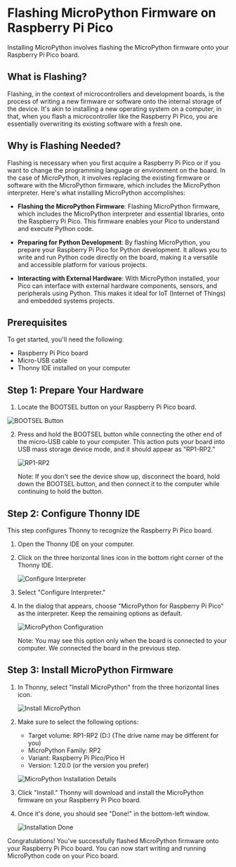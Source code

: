# Flashing MicroPython Firmware on Raspberry Pi Pico

Installing MicroPython involves flashing the MicroPython firmware onto your Raspberry Pi Pico board.
## What is Flashing?

Flashing, in the context of microcontrollers and development boards, is the process of writing a new firmware or software onto the internal storage of the device. It's akin to installing a new operating system on a computer, in that, when you flash a microcontroller like the Raspberry Pi Pico, you are essentially overwriting its existing software with a fresh one.

## Why is Flashing Needed?

Flashing is necessary when you first acquire a Raspberry Pi Pico or if you want to change the programming language or environment on the board. In the case of MicroPython, it involves replacing the existing firmware or software with the MicroPython firmware, which includes the MicroPython interpreter.
Here's what installing MicroPython accomplishes:

- **Flashing the MicroPython Firmware**: Flashing MicroPython firmware, which includes the MicroPython interpreter and essential libraries, onto the Raspberry Pi Pico. This firmware enables your Pico to understand and execute Python code.

- **Preparing for Python Development**: By flashing MicroPython, you prepare your Raspberry Pi Pico for Python development. It allows you to write and run Python code directly on the board, making it a versatile and accessible platform for various projects.

- **Interacting with External Hardware**: With MicroPython installed, your Pico can interface with external hardware components, sensors, and peripherals using Python. This makes it ideal for IoT (Internet of Things) and embedded systems projects.

## Prerequisites

To get started, you'll need the following:

- Raspberry Pi Pico board
- Micro-USB cable
- Thonny IDE installed on your computer

## Step 1: Prepare Your Hardware

1. Locate the BOOTSEL button on your Raspberry Pi Pico board.

![BOOTSEL Button](https://github.com/GHCFW/WorkshopExercise23/blob/main/images/BOOTSEL.jpg)

2. Press and hold the BOOTSEL button while connecting the other end of the micro-USB cable to your computer. This action puts your board into USB mass storage device mode, and it should appear as "RP1-RP2."

   ![RP1-RP2](https://github.com/GHCFW/WorkshopExercise23/blob/main/images/RP1_RP2.jpg)

   Note: If you don't see the device show up, disconnect the board, hold down the BOOTSEL button, and then connect it to the computer while continuing to hold the button.

## Step 2: Configure Thonny IDE

This step configures Thonny to recognize the Raspberry Pi Pico board.

1. Open the Thonny IDE on your computer.

2. Click on the three horizontal lines icon in the bottom right corner of the Thonny IDE.

   ![Configure Interpreter](https://github.com/GHCFW/WorkshopExercise23/blob/main/images/Thonny_Configure_Interpreter.png)

3. Select "Configure Interpreter."

4. In the dialog that appears, choose "MicroPython for Raspberry Pi Pico" as the interpreter. Keep the remaining options as default.

   ![MicroPython Configuration](https://github.com/GHCFW/WorkshopExercise23/blob/main/images/Thonny_MicroPython.jpg)

   Note: You may see this option only when the board is connected to your computer. We connected the board in the previous step.

## Step 3: Install MicroPython Firmware

1. In Thonny, select "Install MicroPython" from the three horizontal lines icon.

   ![Install MicroPython](https://github.com/GHCFW/WorkshopExercise23/blob/main/images/Install_MicroPython.jpg)

2. Make sure to select the following options:
   - Target volume: RP1-RP2 (D:) (The drive name may be different for you)
   - MicroPython Family: RP2
   - Variant: Raspberry Pi Pico/Pico H
   - Version: 1.20.0 (or the version you prefer)

   ![MicroPython Installation Details](https://github.com/GHCFW/WorkshopExercise23/blob/main/images/Install_MicroPython_Details.jpg)

3. Click "Install." Thonny will download and install the MicroPython firmware on your Raspberry Pi Pico board.

4. Once it's done, you should see "Done!" in the bottom-left window.

   ![Installation Done](https://github.com/GHCFW/WorkshopExercise23/blob/main/images/MicroPython_Install_Done.jpg)

Congratulations! You've successfully flashed MicroPython firmware onto your Raspberry Pi Pico board. You can now start writing and running MicroPython code on your Pico board.

